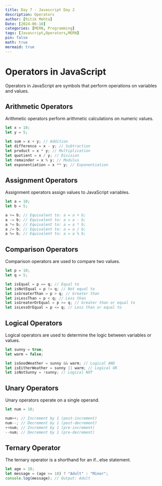 ```yaml
---
title: Day 7 - Javascript Day 2
description: Operators
author: [Ritik Mehta]
Date: [2024-06-18]
categories: [MERN, Programming]
tags: [Javascript,Operators,MERN]
pin: false
math: true
mermaid: true
---
```


# Operators in JavaScript

Operators in JavaScript are symbols that perform operations on variables and values.

## Arithmetic Operators

Arithmetic operators perform arithmetic calculations on numeric values.

```javascript
let x = 10;
let y = 5;

let sum = x + y; // Addition
let difference = x - y; // Subtraction
let product = x * y; // Multiplication
let quotient = x / y; // Division
let remainder = x % y; // Modulus
let exponentiation = x ** y; // Exponentiation
````

## Assignment Operators

Assignment operators assign values to JavaScript variables.

````javascript
let a = 10;
let b = 5;

a += b; // Equivalent to: a = a + b;
a -= b; // Equivalent to: a = a - b;
a *= b; // Equivalent to: a = a * b;
a /= b; // Equivalent to: a = a / b;
a %= b; // Equivalent to: a = a % b;
````
## Comparison Operators

Comparison operators are used to compare two values.

````javascript
let p = 10;
let q = 5;

let isEqual = p == q; // Equal to
let isNotEqual = p != q; // Not equal to
let isGreaterThan = p > q; // Greater than
let isLessThan = p < q; // Less than
let isGreaterOrEqual = p >= q; // Greater than or equal to
let isLessOrEqual = p <= q; // Less than or equal to
````
## Logical Operators

Logical operators are used to determine the logic between variables or values.

````javascript
let sunny = true;
let warm = false;

let isGoodWeather = sunny && warm; // Logical AND
let isEitherWeather = sunny || warm; // Logical OR
let isNotSunny = !sunny; // Logical NOT
````

## Unary Operators

Unary operators operate on a single operand.

````javascript
let num = 10;

num++; // Increment by 1 (post-increment)
num--; // Decrement by 1 (post-decrement)
++num; // Increment by 1 (pre-increment)
--num; // Decrement by 1 (pre-decrement)
````
## Ternary Operator

The ternary operator is a shorthand for an if...else statement.

````javascript
let age = 18;
let message = (age >= 18) ? "Adult" : "Minor";
console.log(message); // Output: Adult
````
